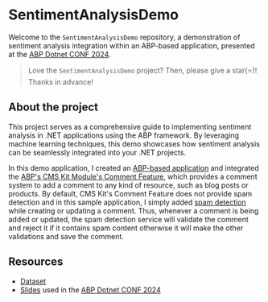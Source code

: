 # SentimentAnalysisDemo

Welcome to the `SentimentAnalysisDemo` repository, a demonstration of sentiment analysis integration within an ABP-based application, presented at the [ABP Dotnet CONF 2024](https://abp.io/conference/2024).

> Love the `SentimentAnalysisDemo` project? Then, please give a star(⭐)! Thanks in advance!

## About the project

This project serves as a comprehensive guide to implementing sentiment analysis in .NET applications using the ABP framework. By leveraging machine learning techniques, this demo showcases how sentiment analysis can be seamlessly integrated into your .NET projects.

In this demo application, I created an [ABP-based application](https://docs.abp.io/en/abp/8.1/Startup-Templates/Application) and integrated the [ABP's CMS Kit Module's Comment Feature](https://docs.abp.io/en/abp/latest/Modules/Cms-Kit/Comments), which provides a comment system to add a comment to any kind of resource, such as blog posts or products. By default, CMS Kit's Comment Feature does not provide spam detection and in this sample application, I simply added [spam detection](https://github.com/EngincanV/SentimentAnalysisDemo/blob/master/src/SentimentAnalysisDemo.Application/ML/SpamDetector.cs) while creating or updating a comment. Thus, whenever a comment is being added or updated, the spam detection service will validate the comment and reject it if it contains spam content otherwise it will make the other validations and save the comment.

## Resources

* [Dataset](https://www.kaggle.com/datasets/ue153011/spam-mail-detection-dataset)
* [Slides](https://github.com/EngincanV/presentations/tree/main/ABP/Dotnet-Conf-2024) used in the [ABP Dotnet CONF 2024](https://abp.io/conference/2024)
